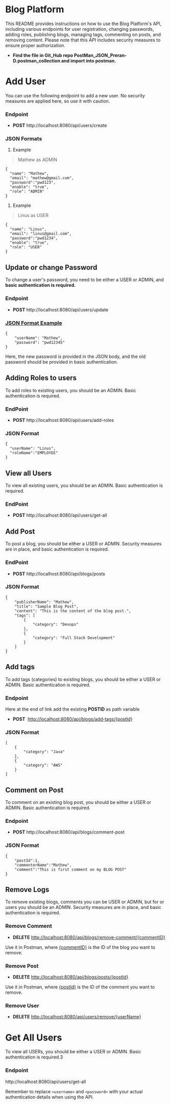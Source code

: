 # Blog Platform

This README provides instructions on how to use the Blog Platform's API, including various endpoints for user registration, changing passwords, adding roles, publishing blogs, managing tags, commenting on posts, and removing content. Please note that this API includes security measures to ensure proper authorization.

- **Find the file in Git_Hub repo PostMan_JSON_Preran-D.postman_collection and import into postman.**

# Add User

You can use the following endpoint to add a new user. No security measures are applied here, so use it with caution.

### Endpoint

- **POST** http://localhost:8080/api/users/create

### JSON Formats

1. Example

> Mathew as ADMIN
> 

```
{
  "name": "Mathew",
  "email": "mathew@gmail.com",
  "password":"pwd123",
  "enable": "true",
  "role": "ADMIN"
}
```

1. Example

> Linus as USER
> 

```
{
  "name": "Linus",
  "email": "linus@gmail.com",
  "password":"pwd1234",
  "enable": "true",
  "role": "USER"
}
```

## Update or change Password

To change a user's password, you need to be either a USER or ADMIN, and **basic authentication is required.**

### Endpoint

- **POST** http://localhost:8080/api/users/update

### [JSON Format Example](https://github.com/roopeshbabubh/projects#json-format-example)

```
{
    "userName": "Mathew",
    "password": "pwd12345"
}
```

Here, the new password is provided in the JSON body, and the old password should be provided in basic authentication.

## Adding Roles to users

To add roles to existing users, you should be an ADMIN. Basic authentication is required.

### EndPoint

- **POST** http://localhost:8080/api/users/add-roles

### JSON Format

```
{
  "userName": "Linus",
  "roleName":"EMPLOYEE"
}
```

## View all Users

To view all existing users, you should be an ADMIN. Basic authentication is required.

### EndPoint

- **POST** http://localhost:8080/api/users/get-all

## Add Post

To post a blog, you should be either a USER or ADMIN. Security measures are in place, and basic authentication is required.

### EndPoint

- **POST** http://localhost:8080/api/blogs/posts

### JSON Format

```
{
    "publisherName": "Mathew",
    "title": "Sample Blog Post",
    "content": "This is the content of the blog post.",
    "tags": [
        {
            "category": "Devops"
        },
        {
            "category": "Full Stack Development"
        }
    ]
}
```

## Add tags

To add tags (categories) to existing blogs, you should be either a USER or ADMIN. Basic authentication is required.

### Endpoint

Here at the end of link add the existing **POSTID** as path variable

- **POST**  [http://localhost:8080/api/blogs/add-tags/{postId}](https://www.notion.so/d7208d036af84db4b39847891f3a4bf5?pvs=21)

### JSON Format

```
[
    {
        "category": "Java"
    },
    {
        "category": "AWS"
    }
]
```

## Comment on Post

To comment on an existing blog post, you should be either a USER or ADMIN. Basic authentication is required.

### Endpoint

- **POST** http://localhost:8080/api/blogs/comment-post

### JSON Format

```
{
    "postId":1,
    "commenterName":"Mathew",
    "comment":"This is first comment on my BLOG POST"
}
```

## Remove Logs

To remove existing blogs, comments you can be USER or ADMIN, but for or users you should be an ADMIN. Security measures are in place, and basic authentication is required.

### Remove Comment

- **DELETE** [http://localhost:8080/api/blogs/remove-comment/{commentID}](http://localhost:8080/api/blogs/remove-comment/1)

Use it in Postman, where [{commentID}](http://localhost:8080/api/blogs/remove-comment/{commentID}) is the ID of the blog you want to remove.

### Remove Post

- **DELETE** [http://localhost:8080/api/blogs/posts/{postId}](http://localhost:8080/api/blogs/posts/1)

Use it in Postman, where [{postId}](http://localhost:8080/api/blogs/posts/{postId}) is the ID of the comment you want to remove.

### Remove User

- **DELETE** [http://localhost:8080/api/users/remove/{userName}](http://localhost:8080/api/users/remove/Linus)

# Get All Users

To view all USERs, you should be either a USER or ADMIN. Basic authentication is required.3

### Endpoint

http://localhost:8080/api/users/get-all

Remember to replace `<username>` and `<password>` with your actual authentication details when using the API.
